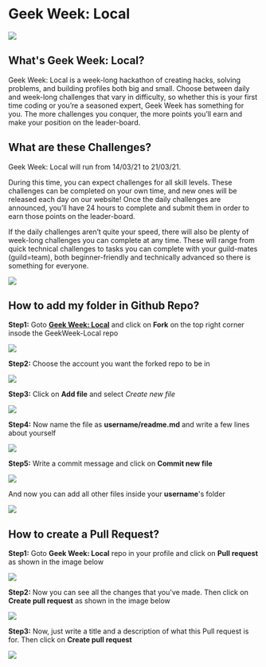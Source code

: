 # Geek Week: Local
![](assets/banner.png)

## What's Geek Week: Local?
Geek Week: Local is a week-long hackathon of creating hacks, solving problems, and building profiles both big and small. Choose between daily and week-long challenges that vary in difficulty, so whether this is your first time coding or you’re a seasoned expert, Geek Week has something for you. The more challenges you conquer, the more points you’ll earn and make your position on the leader-board.

## What are these Challenges?
Geek Week: Local will run from 14/03/21 to 21/03/21.

During this time, you can expect challenges for all skill levels. These challenges can be completed on your own time, and new ones will be released each day on our website! Once the daily challenges are announced, you’ll have 24 hours to complete and submit them in order to
earn those points on the leader-board.

If the daily challenges aren’t quite your speed, there will also be plenty of week-long challenges you can complete at any time. These will range from quick technical challenges to tasks you can complete with your guild-mates (guild=team), both beginner-friendly and technically advanced so there is something for everyone.

![](assets/banner2.png)

## How to add my folder in Github Repo?
**Step1:** Goto **[Geek Week: Local](https://github.com/GeeksforGeeks-VIT-Bhopal/GeekWeek-Local)** and click on **Fork** on the top right corner insode the GeekWeek-Local repo

![](assets/step1.png)

**Step2:** Choose the account you want the forked repo to be in

![](assets/step2.png)

**Step3:** Click on **Add file** and select *Create new file*

![](assets/step3.png)

**Step4:** Now name the file as **username/readme.md** and write a few lines about yourself

![](assets/step4.png)

**Step5:** Write a commit message and click on **Commit new file**

![](assets/step5.png)

And now you can add all other files inside your **username**'s folder


![](assets/banner3.png)

## How to create a Pull Request?
**Step1:** Goto **Geek Week: Local** repo in your profile and click on **Pull request** as shown in the image below

![](assets/pr-step1.png)

**Step2:** Now you can see all the changes that you've made. Then click on **Create pull request** as shown in the image below

![](assets/pr-step2.png)

**Step3:** Now, just write a title and a description of what this Pull request is for. Then click on **Create pull request**

![](assets/pr-step3.png)

